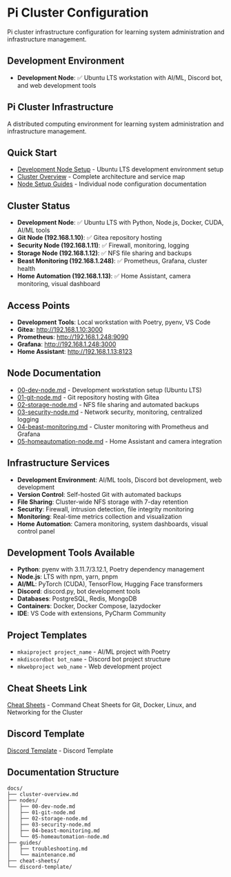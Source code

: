 # Pi Cluster Configuration

Pi cluster infrastructure configuration for learning system administration and infrastructure management.

## Development Environment
* **Development Node**: ✅ Ubuntu LTS workstation with AI/ML, Discord bot, and web development tools

## Pi Cluster Infrastructure
A distributed computing environment for learning system administration and infrastructure management.

## Quick Start
* [Development Node Setup](docs/nodes/00-dev-node.md) - Ubuntu LTS development environment setup
* [Cluster Overview](docs/cluster-overview.md) - Complete architecture and service map
* [Node Setup Guides](docs/nodes/) - Individual node configuration documentation

## Cluster Status
* **Development Node**: ✅ Ubuntu LTS with Python, Node.js, Docker, CUDA, AI/ML tools
* **Git Node (192.168.1.10)**: ✅ Gitea repository hosting
* **Security Node (192.168.1.11)**: ✅ Firewall, monitoring, logging  
* **Storage Node (192.168.1.12)**: ✅ NFS file sharing and backups
* **Beast Monitoring (192.168.1.248)**: ✅ Prometheus, Grafana, cluster health
* **Home Automation (192.168.1.13)**: ✅ Home Assistant, camera monitoring, visual dashboard

## Access Points
* **Development Tools**: Local workstation with Poetry, pyenv, VS Code
* **Gitea**: http://192.168.1.10:3000
* **Prometheus**: http://192.168.1.248:9090  
* **Grafana**: http://192.168.1.248:3000
* **Home Assistant**: http://192.168.1.13:8123

## Node Documentation
* [00-dev-node.md](docs/nodes/00-dev-node.md) - Development workstation setup (Ubuntu LTS)
* [01-git-node.md](docs/nodes/01-git-node.md) - Git repository hosting with Gitea
* [02-storage-node.md](docs/nodes/02-storage-node.md) - NFS file sharing and automated backups
* [03-security-node.md](docs/nodes/03-security-node.md) - Network security, monitoring, centralized logging
* [04-beast-monitoring.md](docs/nodes/04-beast-monitoring.md) - Cluster monitoring with Prometheus and Grafana
* [05-homeautomation-node.md](docs/nodes/05-homeautomation-node.md) - Home Assistant and camera integration

## Infrastructure Services
* **Development Environment**: AI/ML tools, Discord bot development, web development
* **Version Control**: Self-hosted Git with automated backups
* **File Sharing**: Cluster-wide NFS storage with 7-day retention
* **Security**: Firewall, intrusion detection, file integrity monitoring
* **Monitoring**: Real-time metrics collection and visualization
* **Home Automation**: Camera monitoring, system dashboards, visual control panel

## Development Tools Available
* **Python**: pyenv with 3.11.7/3.12.1, Poetry dependency management
* **Node.js**: LTS with npm, yarn, pnpm
* **AI/ML**: PyTorch (CUDA), TensorFlow, Hugging Face transformers
* **Discord**: discord.py, bot development tools
* **Databases**: PostgreSQL, Redis, MongoDB
* **Containers**: Docker, Docker Compose, lazydocker
* **IDE**: VS Code with extensions, PyCharm Community

## Project Templates
* `mkaiproject project_name` - AI/ML project with Poetry
* `mkdiscordbot bot_name` - Discord bot project structure  
* `mkwebproject web_name` - Web development project

## Cheat Sheets Link
[Cheat Sheets](docs/cheat-sheets/) - Command Cheat Sheets for Git, Docker, Linux, and Networking for the Cluster

## Discord Template
[Discord Template](docs/discord-template/) - Discord Template

## Documentation Structure
```
docs/
├── cluster-overview.md
├── nodes/
│   ├── 00-dev-node.md
│   ├── 01-git-node.md
│   ├── 02-storage-node.md
│   ├── 03-security-node.md
│   ├── 04-beast-monitoring.md
│   └── 05-homeautomation-node.md
├── guides/
│   ├── troubleshooting.md
│   └── maintenance.md
├── cheat-sheets/
└── discord-template/
```